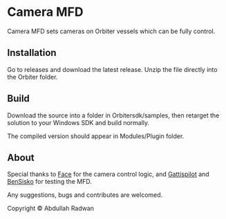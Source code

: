 # Camera MFD
Camera MFD sets cameras on Orbiter vessels which can be fully control.

## Installation
Go to releases and download the latest release. Unzip the file directly into the Orbiter folder.

## Build
Download the source into a folder in Orbitersdk/samples, then retarget the solution to your Windows SDK and build normally.

The compiled version should appear in Modules/Plugin folder.

## About
Special thanks to [Face](https://www.orbiter-forum.com/members/face.267/) for the camera control logic, and [Gattispilot](https://www.orbiter-forum.com/members/gattispilot.29/) and [BenSisko](https://www.orbiter-forum.com/members/bensisko.191/) for testing the MFD.

Any suggestions, bugs and contributes are welcomed.

Copyright © Abdullah Radwan
